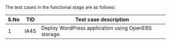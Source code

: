 The test cases in the functional stage are as follows:

| S.No | TID  | Test case description                               |
| ---- | ---- | --------------------------------------------------- |
| 1    | IA45 | Deploy WordPress application using OpenEBS storage. |

